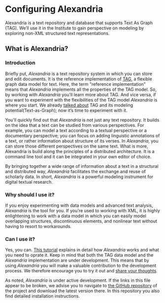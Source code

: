 # Configuring Alexandria

Alexandria is a text repository and database that supports Text As Graph (TAG). We’ll use it in the Institute to gain perspective on modeling by exploring non-XML structured text representations.

##  What is Alexandria?
### Introduction
Briefly put, _Alexandria_ is a text repository system in which you can store and edit documents. It is the reference implementation of [TAG](https://huygensing.github.io/TAG/), a flexible graph data model for text. Here, the term "reference implementation" means that _Alexandria_ implements all the properties of the TAG model. So, by working with _Alexandria_ you'll learn more about TAG. And vice versa, if you want to experiment with the flexibilities of the TAG model _Alexandria_ is where you start. We already [talked about](https://github.com/Pittsburgh-NEH-Institute/Institute-Materials-2017/blob/master/schedule/week_2/tag.md) TAG and its modeling potential(Text-as-Graph); now it’s time to experiment with it.

You'll quickly find out that _Alexandria_ is not just any text repository. It builds on the idea that a text can be studied from various perspectives. For example, you can model a text according to a textual perspective or a documentary perspective; you can focus on adding linguistic annotations of a text, or rather information about structure of its verses. In _Alexandria_, you can store those different perspectives on the same text. What is more, Alexandria is build along the principles of a distributed architecture. It is a command line tool and it can be integrated in your own editor of choice.

By bringing together a wide range of information about a text in a structural and distributed way, _Alexandria_ facilitates the exchange and reuse of scholarly data. In short, _Alexandria_ is a powerful modeling instrument for digital textual research.


### Why should I use it?
If you enjoy experimenting with data models and advanced text analysis, _Alexandria_ is the tool for you. If you're used to working with XML, it is highly enlightening to work with a data model in which you can easily model overlapping structures, discontinuous elements, and nonlinear text without having to resort to workarounds.

### Can I use it?
Yes, you can. [This tutorial](https://huygensing.github.io/alexandria-markup-server/tutorial/) explains in detail how _Alexandria_ works and what you need to oprate it. Keep in mind that both the TAG data model and the _Alexandria_ implementation are under development. This means that by using _Alexandria_ you will make a valuable contribution to the development process. We therefore encourage you to try it out and [share your thoughts](mailto:research-development@di.huc.knaw.nl).

As noted, _Alexandria_ is under active development. If the links in this file appear to be broken, we advise you to navigate to [the GitHub repository](https://github.com/HuygensING/alexandria-markup-server) of the project and download the latest version there. In this repository you also find detailed installation instructions.